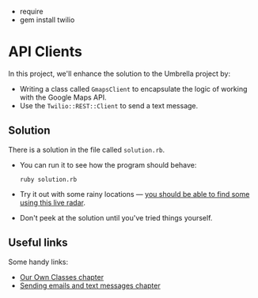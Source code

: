 - require
- gem install twilio


# API Clients

In this project, we'll enhance the solution to the Umbrella project by:

- Writing a class called `GmapsClient` to encapsulate the logic of working with the Google Maps API.
- Use the `Twilio::REST::Client` to send a text message.

## Solution

There is a solution in the file called `solution.rb`.

- You can run it to see how the program should behave:

    ```
    ruby solution.rb
    ```
- Try it out with some rainy locations — [you should be able to find some using this live radar](https://www.rainviewer.com/weather-radar-map-live.html).
- Don't peek at the solution until you've tried things yourself.

## Useful links

Some handy links:

 - [Our Own Classes chapter](https://chapters.firstdraft.com/chapters/769)
 - [Sending emails and text messages chapter](https://chapters.firstdraft.com/chapters/848)

